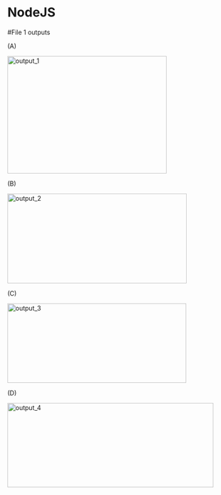 # NodeJS
#File 1 outputs 

(A)

<img width="357" height="263" alt="output_1" src="https://github.com/user-attachments/assets/bf9fefd6-e2c7-42e5-9a05-3ae5c6d64eba" />

(B)

<img width="402" height="201" alt="output_2" src="https://github.com/user-attachments/assets/9d34a0cd-964c-4062-98e9-14068c763957" />

(C)

<img width="401" height="178" alt="output_3" src="https://github.com/user-attachments/assets/1194f218-e715-4ced-94b5-7d89f21d3078" />


(D)

<img width="462" height="189" alt="output_4" src="https://github.com/user-attachments/assets/5d23d50e-03a1-4693-8813-86ba473a5b4f" />

